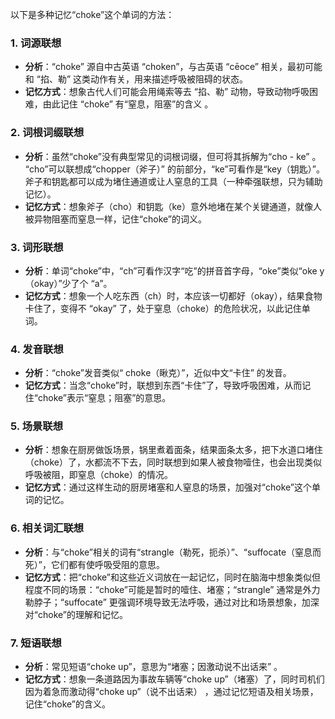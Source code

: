 以下是多种记忆“choke”这个单词的方法：
### 1. 词源联想
 - **分析**：“choke” 源自中古英语 “choken”，与古英语 “cēoce” 相关，最初可能和 “掐、勒” 这类动作有关，用来描述呼吸被阻碍的状态。
 - **记忆方式**：想象古代人们可能会用绳索等去 “掐、勒” 动物，导致动物呼吸困难，由此记住 “choke” 有“窒息，阻塞”的含义 。
### 2. 词根词缀联想
 - **分析**：虽然“choke”没有典型常见的词根词缀，但可将其拆解为“cho - ke” 。 “cho”可以联想成“chopper（斧子）” 的前部分，“ke”可看作是“key（钥匙）”。斧子和钥匙都可以成为堵住通道或让人窒息的工具（一种牵强联想，只为辅助记忆）。
 - **记忆方式**：想象斧子（cho）和钥匙（ke）意外地堵在某个关键通道，就像人被异物阻塞而窒息一样，记住“choke”的词义。 
### 3. 词形联想
 - **分析**：单词“choke”中，“ch”可看作汉字“吃”的拼音首字母，“oke”类似“oke y（okay）”少了个 “a”。
 - **记忆方式**：想象一个人吃东西（ch）时，本应该一切都好（okay），结果食物卡住了，变得不 “okay” 了，处于窒息（choke）的危险状况，以此记住单词。
### 4. 发音联想
 - **分析**：“choke”发音类似“ choke（瞅克）”，近似中文“卡住” 的发音。
 - **记忆方式**：当念“choke”时，联想到东西“卡住”了，导致呼吸困难，从而记住“choke”表示“窒息；阻塞”的意思。
### 5. 场景联想
 - **分析**：想象在厨房做饭场景，锅里煮着面条，结果面条太多，把下水道口堵住（choke）了，水都流不下去，同时联想到如果人被食物噎住，也会出现类似呼吸被阻，即窒息（choke）的情况。
 - **记忆方式**：通过这样生动的厨房堵塞和人窒息的场景，加强对“choke”这个单词的记忆。
### 6. 相关词汇联想
 - **分析**：与“choke”相关的词有“strangle（勒死，扼杀）”、“suffocate（窒息而死）”，它们都有使呼吸受阻的意思。
 - **记忆方式**：把“choke”和这些近义词放在一起记忆，同时在脑海中想象类似但程度不同的场景：“choke”可能是暂时的噎住、堵塞；“strangle” 通常是外力勒脖子；“suffocate” 更强调环境导致无法呼吸，通过对比和场景想象，加深对“choke”的理解和记忆。 
### 7. 短语联想
 - **分析**：常见短语“choke up”，意思为“堵塞；因激动说不出话来” 。
 - **记忆方式**：想象一条道路因为事故车辆等“choke up”（堵塞）了，同时司机们因为着急而激动得“choke up”（说不出话来） ，通过记忆短语及相关场景，记住“choke”的含义。 